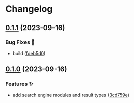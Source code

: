 # Changelog

## [0.1.1](https://github.com/hbstack/theme-start/compare/engines/yahoo/v0.1.0...engines/yahoo/v0.1.1) (2023-09-16)


### Bug Fixes 🐞

* build ([fdeb5d0](https://github.com/hbstack/theme-start/commit/fdeb5d08ef675e5f232b6d3cc1304f3fdd0d7ced))

## [0.1.0](https://github.com/hbstack/theme-start/compare/engines/yahoo-v0.0.1...engines/yahoo/v0.1.0) (2023-09-16)


### Features ✨

* add search engine modules and result types ([3cd759e](https://github.com/hbstack/theme-start/commit/3cd759e9e54a76485517aa84f4b81c1e2c66d89d))
